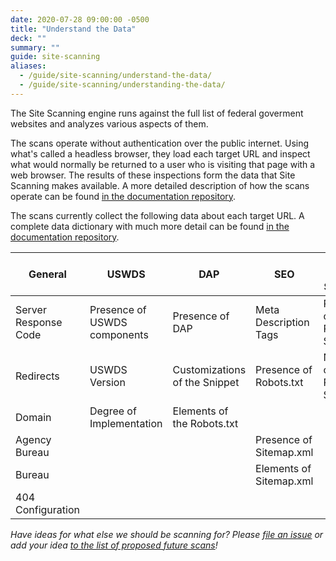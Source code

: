 ```yaml
---
date: 2020-07-28 09:00:00 -0500
title: "Understand the Data"
deck: ""
summary: ""
guide: site-scanning
aliases:
  - /guide/site-scanning/understand-the-data/
  - /guide/site-scanning/understanding-the-data/
---
```


The Site Scanning engine runs against the full list of federal goverment websites and analyzes various aspects of them.  

The scans operate without authentication over the public internet. Using what's called a headless browser, they load each target URL and inspect what would normally be returned to a user who is visiting that page with a web browser.  The results of these inspections form the data that Site Scanning makes available.  A more detailed description of how the scans operate can be found [in the documentation repository](https://github.com/18F/site-scanning-documentation/blob/main/pages/how-the-scans-work.md).  

The scans currently collect the following data about each target URL.  A complete data dictionary with much more detail can be found [in the documentation repository](https://github.com/18F/site-scanning-documentation/blob/main/pages/data-dictionary.md).


| General  |  USWDS | DAP  | SEO  | Third Party Services  |
|---|---|---|---|---|
| Server Response Code  | Presence of USWDS components  | Presence of DAP  | Meta Description Tags  | Presence of Third Party Services  |
| Redirects  |  USWDS Version | Customizations of the Snippet  | Presence of Robots.txt  | Number of Third Party Services   |
| Domain  |  Degree of Implementation |  Elements of the Robots.txt |   |   |
|  Agency Bureau |   |   | Presence of Sitemap.xml  |   |
| Bureau  |   |   | Elements of Sitemap.xml  |   |
|  404 Configuration |   |   |   |   |

  
_Have ideas for what else we should be scanning for? Please [file an issue](https://github.com/18F/site-scanning/issues) or add your idea [to the list of proposed future scans](https://github.com/18F/site-scanning-documentation/blob/main/about/roadmap.md)!_
